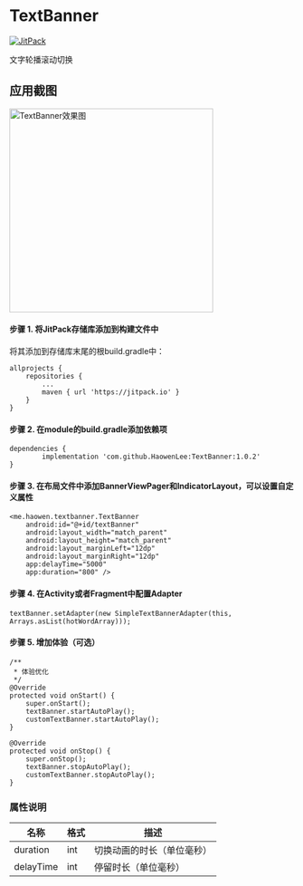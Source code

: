 # TextBanner

[![JitPack](https://jitpack.io/v/HaowenLee/TextBanner.svg)](https://jitpack.io/#HaowenLee/TextBanner)

文字轮播滚动切换

## 应用截图

<img src="https://github.com/HaowenLee/TextBanner/blob/master/atrs/text_banner.gif" width="360" alt="TextBanner效果图"/>

#### 步骤 1. 将JitPack存储库添加到构建文件中

将其添加到存储库末尾的根build.gradle中：

```
allprojects {
    repositories {
        ...
        maven { url 'https://jitpack.io' }
    }
}
```

#### 步骤 2. 在module的build.gradle添加依赖项

```
dependencies {
        implementation 'com.github.HaowenLee:TextBanner:1.0.2'
}

```

#### 步骤 3. 在布局文件中添加BannerViewPager和IndicatorLayout，可以设置自定义属性

```
<me.haowen.textbanner.TextBanner
    android:id="@+id/textBanner"
    android:layout_width="match_parent"
    android:layout_height="match_parent"
    android:layout_marginLeft="12dp"
    android:layout_marginRight="12dp"
    app:delayTime="5000"
    app:duration="800" />
```

#### 步骤 4. 在Activity或者Fragment中配置Adapter

```
textBanner.setAdapter(new SimpleTextBannerAdapter(this, Arrays.asList(hotWordArray)));
```

#### 步骤 5. 增加体验（可选）

```
/**
 * 体验优化
 */
@Override
protected void onStart() {
    super.onStart();
    textBanner.startAutoPlay();
    customTextBanner.startAutoPlay();
}

@Override
protected void onStop() {
    super.onStop();
    textBanner.stopAutoPlay();
    customTextBanner.stopAutoPlay();
}
```

### 属性说明

| 名称 | 格式 | 描述 |
| ------ | ------ | ------ |
| duration | int | 切换动画的时长（单位毫秒） |
| delayTime | int | 停留时长（单位毫秒） |
